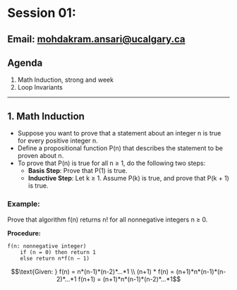 # Session 01: 

## Email: mohdakram.ansari@ucalgary.ca

## Agenda

1. Math Induction, strong and week
2. Loop Invariants



---
## 1. Math Induction

- Suppose you want to prove that a statement about an integer n is true for every positive integer n.
- Define a propositional function P(n) that describes the statement to be proven about n.
- To prove that P(n) is true for all n ≥ 1, do the following two steps:
    - **Basis Step**: Prove that P(1) is true.
    - **Inductive Step**: Let k ≥ 1. Assume P(k) is true, and prove that P(k + 1) is true.

### Example: 
Prove that algorithm f(n) returns n! for all nonnegative integers n ≥ 0.

**Procedure:**
```
f(n: nonnegative integer)
    if (n = 0) then return 1
    else return n*f(n − 1)
```

```math
\text{Given: } f(n) = n*(n-1)*(n-2)*...*1
\\
(n+1) * f(n) = (n+1)*n*(n-1)*(n-2)*...*1
f(n+1) = (n+1)*n*(n-1)*(n-2)*...*1
```